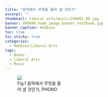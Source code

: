 ```yaml
---
title: "음악에서 무엇을 들어 낼 것인가"
excerpt: ""
thumbnail: liberal_arts/music/250902_00.jpg
banner: 999999_home_image_banner_textbook.jpg
banner_caption: Hobbies
toc: true
toc_sticky: true
categories:
  - Hobbies/Liberal-Arts
tags:
  - Books
  - Liberal Arts
  - Music
---
```


<figure class="align-center" style="width: 30%">
  <a href="{{ site.url }}{{ site.baseurl }}/assets/images/liberal_arts/music/250902_00.jpg">
  <img src="{{ site.url }}{{ site.baseurl }}/assets/images/liberal_arts/politics/250902_00.jpg">
  </a>
  <figcaption>
  Fig.1 음악에서 무엇을 들어 낼 것인가, PHONO
  </figcaption>
</figure>

